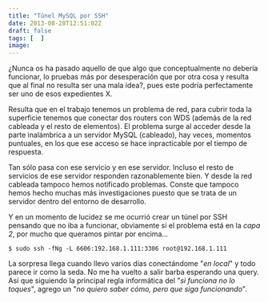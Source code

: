 ```yaml
---
title: "Túnel MySQL por SSH"
date: 2013-08-28T12:51:02Z
draft: false
tags: [  ]
image: 
---
```


<p>&iquest;Nunca os ha pasado aquello de que algo que conceptualmente no deber&iacute;a funcionar, lo pruebas m&aacute;s por desesperaci&oacute;n que por otra cosa y resulta que al final no resulta ser una mala idea?, pues este podr&iacute;a perfectamente ser uno de esos expedientes X.</p>
<p>Resulta que en el trabajo tenemos un problema de red, para cubrir toda la superficie tenemos que conectar dos routers con WDS (adem&aacute;s de la red cableada y el resto de elementos). El problema surge al acceder desde la parte inal&aacute;mbrica a un servidor MySQL (cableado), hay veces, momentos puntuales, en los que ese acceso se hace inpracticable por el tiempo de respuesta.</p>
<p>Tan s&oacute;lo pasa con ese servicio y en ese servidor. Incluso el resto de servicios de ese servidor responden razonablemente bien. Y desde la red cableada tampoco hemos notificado problemas. Conste que tampoco hemos hecho muchas m&aacute;s investigaciones puesto que se trata de un servidor dentro del entorno de desarrollo.</p>
<p>Y en un momento de lucidez se me ocurri&oacute; crear un t&uacute;nel por SSH pensando que no iba a funcionar, obviamente si el problema est&aacute; en la <em>capa 2</em>, por mucho que queramos pintar por encima...</p>

```
$ sudo ssh -fNg -L 6606:192.168.1.111:3306 root@192.168.1.111
```

<p>La sorpresa llega cuando llevo varios d&iacute;as conect&aacute;ndome "<em>en local</em>"&nbsp;y todo parece ir como la seda. No me ha vuelto a salir barba esperando una query. As&iacute; que siguiendo la principal regla inform&aacute;tica del "<em>si funciona no lo toques</em>", agrego un "<em>no quiero saber c&oacute;mo, pero que siga funcionando</em>".</p>
